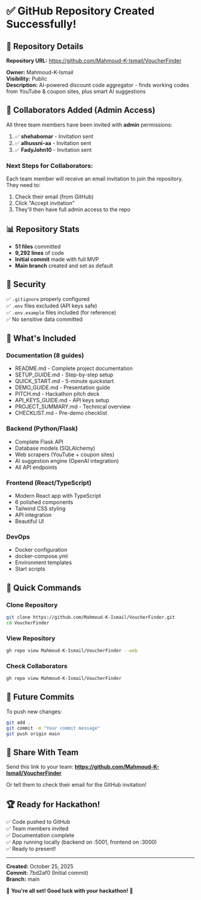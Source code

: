 # ✅ GitHub Repository Created Successfully!

## 🎉 Repository Details

**Repository URL:** https://github.com/Mahmoud-K-Ismail/VoucherFinder

**Owner:** Mahmoud-K-Ismail  
**Visibility:** Public  
**Description:** AI-powered discount code aggregator - finds working codes from YouTube & coupon sites, plus smart AI suggestions

## 👥 Collaborators Added (Admin Access)

All three team members have been invited with **admin** permissions:

1. ✅ **shehabomar** - Invitation sent
2. ✅ **alhussni-aa** - Invitation sent  
3. ✅ **FadyJohn10** - Invitation sent

### Next Steps for Collaborators:
Each team member will receive an email invitation to join the repository. They need to:
1. Check their email (from GitHub)
2. Click "Accept invitation"
3. They'll then have full admin access to the repo

## 📊 Repository Stats

- **51 files** committed
- **9,292 lines** of code
- **Initial commit** made with full MVP
- **Main branch** created and set as default

## 🔐 Security

✅ `.gitignore` properly configured  
✅ `.env` files excluded (API keys safe)  
✅ `.env.example` files included (for reference)  
✅ No sensitive data committed

## 📁 What's Included

### Documentation (8 guides)
- README.md - Complete project documentation
- SETUP_GUIDE.md - Step-by-step setup
- QUICK_START.md - 5-minute quickstart
- DEMO_GUIDE.md - Presentation guide
- PITCH.md - Hackathon pitch deck
- API_KEYS_GUIDE.md - API keys setup
- PROJECT_SUMMARY.md - Technical overview
- CHECKLIST.md - Pre-demo checklist

### Backend (Python/Flask)
- Complete Flask API
- Database models (SQLAlchemy)
- Web scrapers (YouTube + coupon sites)
- AI suggestion engine (OpenAI integration)
- All API endpoints

### Frontend (React/TypeScript)
- Modern React app with TypeScript
- 6 polished components
- Tailwind CSS styling
- API integration
- Beautiful UI

### DevOps
- Docker configuration
- docker-compose.yml
- Environment templates
- Start scripts

## 🚀 Quick Commands

### Clone Repository
```bash
git clone https://github.com/Mahmoud-K-Ismail/VoucherFinder.git
cd VoucherFinder
```

### View Repository
```bash
gh repo view Mahmoud-K-Ismail/VoucherFinder --web
```

### Check Collaborators
```bash
gh repo view Mahmoud-K-Ismail/VoucherFinder
```

## 🔄 Future Commits

To push new changes:
```bash
git add .
git commit -m "Your commit message"
git push origin main
```

## 📱 Share With Team

Send this link to your team:
**https://github.com/Mahmoud-K-Ismail/VoucherFinder**

Or tell them to check their email for the GitHub invitation!

## 🏆 Ready for Hackathon!

✅ Code pushed to GitHub  
✅ Team members invited  
✅ Documentation complete  
✅ App running locally (backend on :5001, frontend on :3000)  
✅ Ready to present!

---

**Created:** October 25, 2025  
**Commit:** 7bd2af0 (Initial commit)  
**Branch:** main

🎊 **You're all set! Good luck with your hackathon!** 🚀

